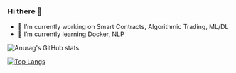 ### Hi there 👋

- 🔭 I’m currently working on Smart Contracts, Algorithmic Trading, ML/DL
- 🌱 I’m currently learning Docker, NLP

![Anurag's GitHub stats](https://github-readme-stats.vercel.app/api?username=thomasbs17&show_icons=true&theme=radical)

[![Top Langs](https://github-readme-stats.vercel.app/api/top-langs/?username=thomasbs17&size_weight=0.5&count_weight=0.5)](https://github.com/anuraghazra/github-readme-stats)

<!--
**thomasbs17/thomasbs17** is a ✨ _special_ ✨ repository because its `README.md` (this file) appears on your GitHub profile.

Here are some ideas to get you started:

- 🔭 I’m currently working on ...
- 🌱 I’m currently learning ...
- 👯 I’m looking to collaborate on ...
- 🤔 I’m looking for help with ...
- 💬 Ask me about ...
- 📫 How to reach me: ...
- 😄 Pronouns: ...
- ⚡ Fun fact: ...
-->

